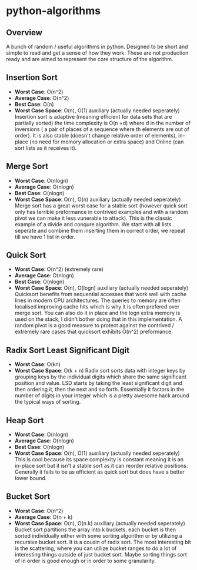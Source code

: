 python-algorithms
=================

## Overview
A bunch of random / useful algorithms in python. Designed to be short and simple to read and get a sense of how they work. These are not production ready and are aimed to represent the core structure of the algorithm.

## Insertion Sort
* **Worst Case**: O(n^2)
* **Average Case**: O(n^2)
* **Best Case**: O(n)
* **Worst Case Space**: O(n), O(1) auxiliary (actually needed seperately)
Insertion sort is adaptive (meaning efficient for data sets that are partially
sorted) the time complexity is O(n +d) where d in the number of inversions (
a pair of places of a sequence where th elements are out of order). It is
also stable (doesn't change relative order of elements), in-place (no need
for memory allocation or extra space) and Online (can sort lists as it
receives it).

## Merge Sort
* **Worst Case**: O(nlogn)
* **Average Case**: O(nlogn)
* **Best Case**: O(nlogn)
* **Worst Case Space**: O(n), O(n) auxiliary (actually needed seperately)
Merge sort has a great worst case for a stable sort (however quick sort only
has terrible preformance in contrived examples and with a random pivot we can
make it less vunerable to attack). This is the classic example of a divide
and conqure algorithm. We start with all lists seperate and combine them
inserting them in correct order, we repeat till we have 1 list in order.

## Quick Sort
* **Worst Case**: O(n^2) (extremely rare)
* **Average Case**: O(nlogn)
* **Best Case**: O(nlogn)
* **Worst Case Space**: O(n), O(logn) auxiliary (actually needed seperately)
Quicksort benefits from sequential accesses that work well with cache lines
in modern CPU architectures. The queries to memory are often localised
improving cache hits which is why it is often prefered over merge sort. You
can also do it in place and the logn extra memory is used on the stack, I
didn't bother doing that in this implementation. A random pivot is a good
measure to protect against the contrived / extremely rare cases that
quicksort exhibits O(n^2) preformance.

## Radix Sort Least Significant Digit
* **Worst Case**: O(kn)
* **Worst Case Space**: O(k + n)
Radix sort sorts data with integer keys by grouping keys by the individual
digits which share the same significant position and value. LSD starts by
taking the least significant digit and then ordering it, then the next and
so forth. Essentially it factors in the number of digits in your integer
which is a pretty awesome hack around the typical ways of sorting.

## Heap Sort
* **Worst Case**: O(nlogn)
* **Average Case**: O(nlogn)
* **Best Case**: O(nlogn)
* **Worst Case Space**: O(n), O(1) auxiliary (actually needed seperately)
This is cool because its space complexity is constant meaning it is an
in-place sort but it isn't a stable sort as it can reorder relative positions.
Generally it fails to be as efficient as quick sort but does have a better
lower bound.

## Bucket Sort
* **Worst Case**: O(n^2)
* **Average Case**: O(n + k)
* **Worst Case Space**: O(n), O(n.k) auxiliary (actually needed seperately)
Bucket sort partitions the array into k buckets, each bucket is then sorted
individually either with some sorting algorithm or by utilizing a recursive
bucket sort. It is a cousin of radix sort. The most interesting bit is the
scattering, where you can utilize bucket ranges to do a lot of interesting
things outside of just bucket sort. Maybe sorting things sort of in order
is good enough or in order to some granularity.
